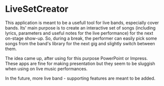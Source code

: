 # LiveSetCreator

This application is meant to be a usefull tool for live bands, especially cover bands.
Its' main purpose is to create an interactive set of songs (including lyrics, parameters and useful notes for the live performance) for the next on-stage show-up. So, during a break, the performer can easily pick some songs from the band's library for the next gig and slightly switch between them.

The idea came up, after using for this purpose PowerPoint or Impress. These apps are fine for making presentation but they seem to be sluggish when using on live music performances.

In the future, more live band - supporting features are meant to be added.
